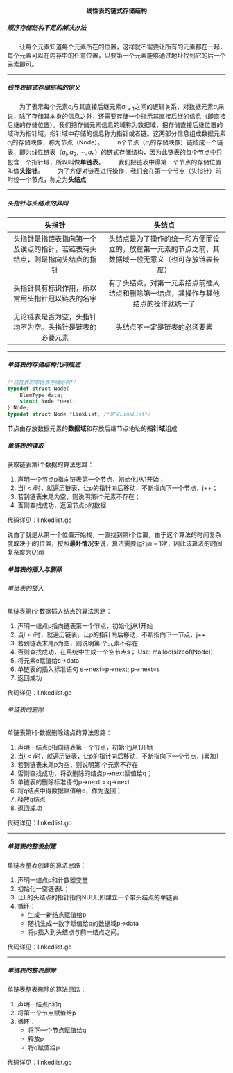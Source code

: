#### <center>线性表的链式存储结构</center>
##### 顺序存储结构不足的解决办法
&emsp;&emsp;让每个元素知道每个元素所在的位置，这样就不需要让所有的元素都在一起，每个元素可以在内存中的任意位置，只要第一个元素能够通过地址找到它的后一个元素即可。

---

##### 线性表链式存储结构的定义
&emsp;&emsp;为了表示每个元素$a_i$与其直接后继元素$a_{i+1}$之间的逻辑关系，对数据元素$a_i$来说，除了存储其本身的信息之外，还需要存储一个指示其直接后继的信息（即直接后继的存储位置）。我们把存储元素信息的域称为数据域，把存储直接后继位置的域称为指针域。指针域中存储的信息称为指针或者链。这两部分信息组成数据元素$a_i$的存储映像，称为节点（Node）。
&emsp;&emsp;n个节点（$a_i$的存储映像）链结成一个链表，即为线性链表（$a_i, a_2, \cdots, a_n$）的链式存储结构，因为此链表的每个节点中只包含一个指针域，所以叫做**单链表**。
&emsp;&emsp;我们把链表中得第一个节点的存储位置叫做**头指针**。
&emsp;&emsp;为了方便对链表进行操作，我们会在第一个节点（头指针）前附设一个节点，称之为**头结点**

---

##### 头指针与头结点的异同
|头指针|头结点|
| :--: | :--: |
|头指针是指链表指向第一个及诶点的指针，若链表有头结点，则是指向头结点的指针|头结点是为了操作的统一和方便而设立的，放在第一元素的节点之前，其数据域一般无意义（也可存放链表长度）|
|头指针具有标识作用，所以常用头指针冠以链表的名字|有了头结点，对第一元素结点前插入结点和删除第一结点，其操作与其他结点的操作就统一了|
|无论链表是否为空，头指针均不为空。头指针是链表的必要元素|头结点不一定是链表的必须要素|

---

##### 单链表的存储结构代码描述
```c
/*线性表的单链表存储结构*/
typedef struct Node{
    ElemType data;
    struct Node *next;
} Node;
typedef struct Node *LinkList; /*定义LinkList*/
```
节点由存放数据元素的**数据域**和存放后继节点地址的**指针域**组成

##### 单链表的读取
获取链表第i个数据的算法思路：
1. 声明一个节点p指向链表第一个节点，初始化j从1开始；
2. 当$j<i$时，就遍历链表，让p的指针向后移动，不断指向下一个节点，j++；
3. 若到链表末尾为空，则说明第i个元素不存在；
4. 否则查找成功，返回节点p的数据

代码详见：linkedlist.go

说白了就是从第一个位置开始找，一直找到第i个位置，由于这个算法的时间复杂度取决于i的位置，按照**最坏情况**来说，算法需要运行$n-1$次，因此该算法的时间复杂度为$O(n)$

##### 单链表的插入与删除
###### 单链表的插入
单链表第i个数据插入结点的算法思路：
1. 声明一结点p指向链表第一个节点，初始化j从1开始
2. 当$j<i$时，就遍历链表，让p的指针向后移动，不断指向下一节点，j++
3. 若到链表末尾p为空，则说明第i个元素不存在
4. 否则查找成功，在系统中生成一个空节点s； Use: malloc(sizeof(Node))
5. 将元素e赋值给s->data
6. 单链表的插入标准语句 s->next=p->next; p->next=s
7. 返回成功

代码详见：linkedlist.go


###### 单链表的删除
单链表第i个数据删除结点的算法思路：
1. 声明一结点p指向链表第一个节点，初始化j从1开始
2. 当$j<i$时，就遍历链表，让p的指针向后移动，不断指向下一个节点，j累加1
3. 若到链表末尾p为空，则说明第i个元素不存在
4. 否则查找成功，将欲删除的结点p->next赋值给q；
5. 单链表的删除标准语句p->next = q->next
6. 将q结点中得数据赋值给e，作为返回；
7. 释放q结点
8. 返回成功

代码详见：linkedlist.go

---

##### 单链表的整表创建
单链表整表创建的算法思路：
1. 声明一结点p和计数器变量
2. 初始化一空链表L；
3. 让L的头结点的指针指向NULL,即建立一个带头结点的单链表
4. 循环：
   * 生成一新结点赋值给p
   * 随机生成一数字赋值给p的数据域p->data
   * 将p插入到头结点与前一结点之间。

代码详见：linkedlist.go

---

##### 单链表的整表删除
单链表整表删除的算法思路：
1. 声明一结点p和q
2. 将第一个节点赋值给p
3. 循环：
   * 将下一个节点赋值给q
   * 释放p
   * 将q赋值给p

代码详见：linkedlist.go